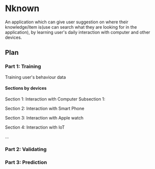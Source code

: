 # Nknown
An application which can give user suggestion on where their knowledge/item is(use can search what they are looking for in the application), by learning user's daily interaction with computer and other devices.


## Plan ##


### Part 1: Training ###
Training user's behaviour data


#### Sections by devices ####

Section 1: Interaction with Computer
   Subsection 1:
   
Section 2: Interaction with Smart Phone

Section 3: Interaction with Apple watch

Section 4: Interaction with IoT

...


### Part 2: Validating ### 


 
### Part 3: Prediction ### 
